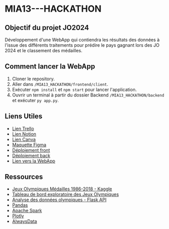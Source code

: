# MIA13---HACKATHON

## Objectif du projet JO2024

Développement d'une WebApp qui contiendra les résultats des données à l'issue des différents traitements pour prédire le pays gagnant lors des JO 2024 et le classement des médailles. 

## Comment lancer la WebApp

1. Cloner le repository.
2. Aller dans `/MIA13_HACKATHON/frontend/client`.
3. Exécuter `npm install` et `npm start` pour lancer l'application.
4. Ouvrir un terminal à partir du dossier Backend `/MIA13_HACKATHON/backend` et exécuter `py app.py`.

## Liens Utiles

- [Lien Trello](https://trello.com/b/ZXgohXYQ/hackathon-team-13)
- [Lien Notion](https://www.notion.so/G-n-ral-05f11786e220467f9c210d8ff2a33078)
- [Lien Canva](https://www.canva.com/design/DAFiCAybs4w/_u4M5KkBzZZ7kerHLKIoOg/edit?utm_content=DAFiCAybs4w&utm_campaign=designshare&utm_medium=link2&utm_source=sharebutton)
- [Maquette Figma](https://www.figma.com/design/oNA0UtIHas9BOwChQ2Hipq/Untitled?node-id=1309-7)
- [Déploiement front](https://client-lemon-chi.vercel.app/)
- [Déploiement back](https://mia13-hackathon.onrender.com/)
- [Lien vers la WebApp](https://mia13-hackathon-webapp.com) <!-- Ajout du lien ici -->

## Ressources 

- [Jeux Olympiques Médailles 1986-2018 - Kaggle](https://www.kaggle.com/datasets/piterfm/olympic-games-medals-19862018/data)
- [Tableau de bord exploratoire des Jeux Olympiques](https://geoffreynel.com/olympics-exploratory-dashboard/)
- [Analyse des données olympiques - Flask API](https://diannejardinez.github.io/Olympic_Data_machine_learning/Flask--API/templates/analysis.html)
- [Pandas](https://pandas.pydata.org/)
- [Apache Spark](https://spark.apache.org/)
- [Plotly](https://plotly.com/)
- [AlwaysData](https://www.alwaysdata.com/fr/)

